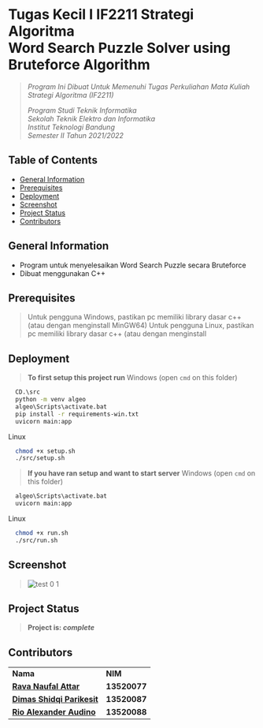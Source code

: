 # Tugas Kecil I IF2211 Strategi Algoritma <br/> Word Search Puzzle Solver using Bruteforce Algorithm
> _Program Ini Dibuat Untuk Memenuhi Tugas Perkuliahan Mata Kuliah Strategi Algoritma (IF2211)_ <br/>
>
> _Program Studi Teknik Informatika <br/>
> Sekolah Teknik Elektro dan Informatika <br/>
> Institut Teknologi Bandung <br/>
> Semester II Tahun 2021/2022 <br/>_


## Table of Contents
* [General Information](#general-information)
* [Prerequisites](#prerequisites)
* [Deployment](#deployment)
* [Screenshot](#screenshot)
* [Project Status](#project-status)
* [Contributors](#contributors)

## General Information
- Program untuk menyelesaikan Word Search Puzzle secara Bruteforce
- Dibuat menggunakan C++

## Prerequisites
> Untuk pengguna Windows, pastikan pc memiliki library dasar c++ (atau dengan menginstall MinGW64)
> Untuk pengguna Linux, pastikan pc memiliki library dasar c++ (atau dengan menginstall 

## Deployment
> **To first setup this project run**
Windows (open `cmd` on this folder)
```bash
  CD.\src
  python -m venv algeo
  algeo\Scripts\activate.bat
  pip install -r requirements-win.txt
  uvicorn main:app
```

Linux
```bash
  chmod +x setup.sh
  ./src/setup.sh
```

> **If you have ran setup and want to start server** 
Windows (open `cmd` on this folder)
```bash
  algeo\Scripts\activate.bat
  uvicorn main:app
```

Linux
```bash
  chmod +x run.sh
  ./src/run.sh
```

## Screenshot
> ![test 0 1](https://user-images.githubusercontent.com/88304340/141690259-d4e9511a-0a4f-4a05-9173-1d112d34dd08.png)
## Project Status
> **Project is: _complete_**
## Contributors
<table>
    <tr>
      <td><b>Nama</b></td>
      <td><b>NIM</b></td>
    </tr>
    <tr>
      <td><a href="https://github.com/sivaren"><b>Rava Naufal Attar</b></a></td>
      <td><b>13520077</b></td>
    </tr>
    <tr>
      <td><a href="https://github.com/dParikesit"><b>Dimas Shidqi Parikesit</b></a></td>
      <td><b>13520087</b></td>
    </tr>
    <tr>
      <td><a href="https://github.com/Audino723"><b>Rio Alexander Audino</b></a></td>
      <td><b>13520088</b></td>
    </tr>
</table>
